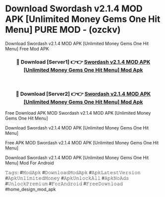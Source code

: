 # Download Swordash v2.1.4 MOD APK [Unlimited Money Gems One Hit Menu] PURE MOD - (ozckv)
Download Swordash v2.1.4 MOD APK [Unlimited Money Gems One Hit Menu] Free Mod APK

<div align="center">
<h3>🔴 Download [Server1] 👉👉 <a href="https://apk-comot.site?title=Swordash_v2.1.4_MOD_APK_[Unlimited_Money_Gems_One_Hit_Menu]">Swordash v2.1.4 MOD APK [Unlimited Money Gems One Hit Menu] Mod Apk</a></h3><br>

<h3>🔴 Download [Server2] 👉👉 <a href="https://apk-comot.site?title=Swordash_v2.1.4_MOD_APK_[Unlimited_Money_Gems_One_Hit_Menu]">Swordash v2.1.4 MOD APK [Unlimited Money Gems One Hit Menu] Mod Apk</a></h3>
</div>


Free Download APK MOD Swordash v2.1.4 MOD APK [Unlimited Money Gems One Hit Menu]

Download Swordash v2.1.4 MOD APK [Unlimited Money Gems One Hit Menu] 

Free APK MOD Swordash v2.1.4 MOD APK [Unlimited Money Gems One Hit Menu] 

Download Swordash v2.1.4 MOD APK [Unlimited Money Gems One Hit Menu] Mod For Android

𝚃𝚊𝚐𝚜: #𝙼𝚘𝚍𝙰𝚙𝚔 #𝙳𝚘𝚠𝚗𝚕𝚘𝚊𝚍𝙼𝚘𝚍𝙰𝚙𝚔 #𝙰𝚙𝚔𝙻𝚊𝚝𝚎𝚜𝚝𝚅𝚎𝚛𝚜𝚒𝚘𝚗 #𝙰𝚙𝚔𝚄𝚗𝚕𝚒𝚖𝚒𝚝𝚎𝚍𝙼𝚘𝚗𝚎𝚢 #𝙰𝚙𝚔𝚄𝚗𝚕𝚘𝚌𝚔𝙰𝚕𝚕 #𝙰𝚙𝚔𝙽𝚘𝙰𝚍𝚜 #𝚄𝚗𝚕𝚘𝚌𝚔𝙿𝚛𝚎𝚖𝚒𝚞𝚖 #𝙵𝚘𝚛𝙰𝚗𝚍𝚛𝚘𝚒𝚍 #𝙵𝚛𝚎𝚎𝙳𝚘𝚠𝚗𝚕𝚘𝚊𝚍 #home_design_mod_apk